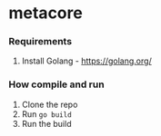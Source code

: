 # metacore

### Requirements
1. Install Golang - https://golang.org/

### How compile and run
1. Clone the repo
2. Run `go build`
3. Run the build
